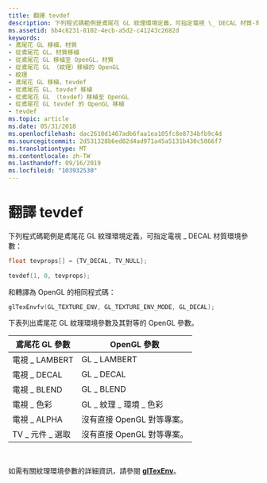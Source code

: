 ```yaml
---
title: 翻譯 tevdef
description: 下列程式碼範例是鳶尾花 GL 紋理環境定義，可指定電視 \_ DECAL 材質-環境參數
ms.assetid: bb4c8231-8102-4ecb-a5d2-c41243c2682d
keywords:
- 鳶尾花 GL 移植，材質
- 從鳶尾花 GL、材質移植
- 從鳶尾花 GL 移植至 OpenGL，材質
- 從鳶尾花 GL （紋理）移植的 OpenGL
- 紋理
- 鳶尾花 GL 移植，tevdef
- 從鳶尾花 GL、tevdef 移植
- 從鳶尾花 GL （tevdef）移植至 OpenGL
- 從鳶尾花 GL tevdef 的 OpenGL 移植
- tevdef
ms.topic: article
ms.date: 05/31/2018
ms.openlocfilehash: dac2610d1467adb6faa1ea105fc8e8734bfb9c4d
ms.sourcegitcommit: 2d531328b6ed82d4ad971a45a5131b430c5866f7
ms.translationtype: MT
ms.contentlocale: zh-TW
ms.lasthandoff: 09/16/2019
ms.locfileid: "103932530"
---
```

# <a name="translating-tevdef"></a>翻譯 tevdef

下列程式碼範例是鳶尾花 GL 紋理環境定義，可指定電視 \_ DECAL 材質環境參數：


```C++
float tevprops[] = {TV_DECAL, TV_NULL}; 
 
tevdef(1, 0, tevprops);
```



和轉譯為 OpenGL 的相同程式碼：


```C++
glTexEnvfv(GL_TEXTURE_ENV, GL_TEXTURE_ENV_MODE, GL_DECAL);
```



下表列出鳶尾花 GL 紋理環境參數及其對等的 OpenGL 參數。



| 鳶尾花 GL 參數     | OpenGL 參數             |
|-----------------------|------------------------------|
| 電視 \_ LAMBERT          | GL \_ LAMBERT                 |
| 電視 \_ DECAL             | GL \_ DECAL                    |
| 電視 \_ BLEND             | GL \_ BLEND                    |
| 電視 \_ 色彩             | GL \_ 紋理 \_ 環境 \_ 色彩      |
| 電視 \_ ALPHA             | 沒有直接 OpenGL 對等專案。 |
| TV \_ 元件 \_ 選取 | 沒有直接 OpenGL 對等專案。 |



 

如需有關紋理環境參數的詳細資訊，請參閱 [**glTexEnv**](gltexenv-functions.md)。

 

 





